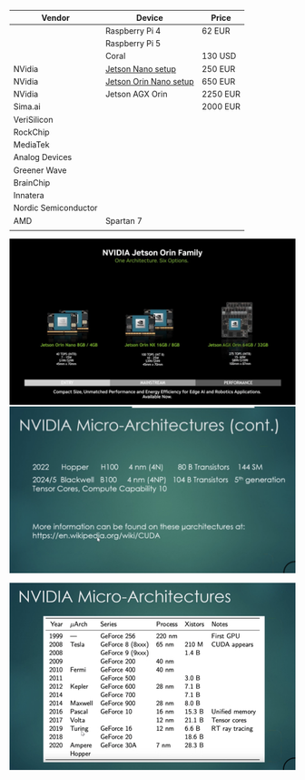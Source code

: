 
| Vendor               | Device                                                    | Price    |
| -------------------- | --------------------------------------------------------- | -------- |
|                      | Raspberry Pi 4                                            | 62 EUR   |
|                      | Raspberry Pi 5                                            |          |
|                      | Coral                                                     | 130 USD  |
| NVidia               | [Jetson Nano setup](Jetson%20Nano%20setup.md)             | 250 EUR  |
| NVidia               | [Jetson Orin Nano setup](Jetson%20Orin%20Nano%20setup.md) | 650 EUR  |
| NVidia               | Jetson AGX Orin                                           | 2250 EUR |
| Sima.ai              |                                                           | 2000 EUR |
| VeriSilicon          |                                                           |          |
| RockChip             |                                                           |          |
| MediaTek             |                                                           |          |
| Analog Devices       |                                                           |          |
| Greener Wave         |                                                           |          |
| BrainChip            |                                                           |          |
| Innatera             |                                                           |          |
| Nordic Semiconductor |                                                           |          |
| AMD                  | Spartan 7                                                 |          |
|                      |                                                           |          |

![](../img/NVIDIA-Jetson-Orin-Production-Modules--1536x888.jpg.webp)
![](../img/Screenshot%202024-10-20%20at%2000.12.49.png)

![](../img/Screenshot%202024-10-20%20at%2000.12.01.png)

